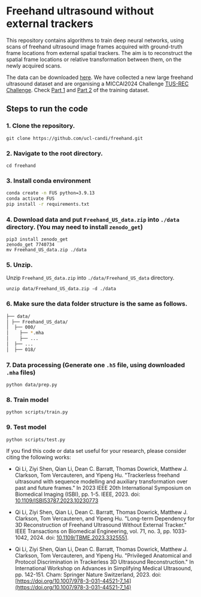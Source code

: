 # Freehand ultrasound without external trackers

This repository contains algorithms to train deep neural networks, using scans of freehand ultrasound image frames acquired with ground-truth frame locations from external spatial trackers. The aim is to reconstruct the spatial frame locations or relative transformation between them, on the newly acquired scans.

<!-- The most up-to-date code is in the `dev1` branch, where the `train.py` and `test.py` under the `scripts` folder can be adapted with local data path.  -->


The data can be downloaded [here](https://doi.org/10.5281/zenodo.7740734).
We have collected a new large freehand ultrasound dataset and are organising a MICCAI2024 Challenge [TUS-REC Challenge](https://github-pages.ucl.ac.uk/tus-rec-challenge/). Check [Part 1](https://zenodo.org/records/11178509) and [Part 2](https://zenodo.org/records/11180795) of the training dataset. 


## Steps to run the code
### 1. Clone the repository.
```
git clone https://github.com/ucl-candi/freehand.git
```

### 2. Navigate to the root directory.
```
cd freehand
```

<!-- ### 3. Switch to dev1.
```
git checkout dev1
``` -->

### 3. Install conda environment

``` bash
conda create -n FUS python=3.9.13
conda activate FUS
pip install -r requirements.txt
```

<!-- ### 5. Create directories.
```
mkdir -p data/Freehand_US_data
``` -->


### 4. Download data and put `Freehand_US_data.zip` into `./data` directory. (You may need to install `zenodo_get`)

```
pip3 install zenodo_get
zenodo_get 7740734
mv Freehand_US_data.zip ./data
```

### 5. Unzip.
Unzip `Freehand_US_data.zip` into `./data/Freehand_US_data` directory.

```
unzip data/Freehand_US_data.zip -d ./data
```
### 6. Make sure the data folder structure is the same as follows.
```bash
├── data/ 
│ ├── Freehand_US_data/ 
│  ├── 000/
│    ├── *.mha
│    ├── ...
│  ├── ...
│  ├── 018/ 
```

### 7. Data processing (Generate one `.h5` file, using downloaded `.mha` files)

```
python data/prep.py
```

### 8. Train model

```
python scripts/train.py
```


### 9. Test model

```
python scripts/test.py
```


If you find this code or data set useful for your research, please consider citing the following works:

- Qi Li, Ziyi Shen, Qian Li, Dean C. Barratt, Thomas Dowrick, Matthew J. Clarkson, Tom Vercauteren, and Yipeng Hu. "Trackerless freehand ultrasound with sequence modelling and auxiliary transformation over past and future frames." In 2023 IEEE 20th International Symposium on Biomedical Imaging (ISBI), pp. 1-5. IEEE, 2023. doi: [10.1109/ISBI53787.2023.10230773](https://doi.org/10.1109/ISBI53787.2023.10230773)

- Qi Li, Ziyi Shen, Qian Li, Dean C. Barratt, Thomas Dowrick, Matthew J. Clarkson, Tom Vercauteren, and Yipeng Hu. "Long-term Dependency for 3D Reconstruction of Freehand Ultrasound Without External Tracker." IEEE Transactions on Biomedical Engineering, vol. 71, no. 3, pp. 1033-1042, 2024. doi: [10.1109/TBME.2023.3325551](https://ieeexplore.ieee.org/abstract/document/10288201).

- Qi Li, Ziyi Shen, Qian Li, Dean C. Barratt, Thomas Dowrick, Matthew J. Clarkson, Tom Vercauteren, and Yipeng Hu. "Privileged Anatomical and Protocol Discrimination in Trackerless 3D Ultrasound Reconstruction." In International Workshop on Advances in Simplifying Medical Ultrasound, pp. 142-151. Cham: Springer Nature Switzerland, 2023. doi: [https://doi.org/10.1007/978-3-031-44521-7_14](https://doi.org/10.1007/978-3-031-44521-7_14)
